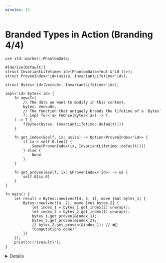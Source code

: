 ```yaml
---
minutes: 15
---
```


# Branded Types in Action (Branding 4/4)

```rust,editable
use std::marker::PhantomData;

#[derive(Default)]
struct InvariantLifetime<'id>(PhantomData<*mut &'id ()>);
struct ProvenIndex<'id>(usize, InvariantLifetime<'id>);

struct Bytes<'id>(Vec<u8>, InvariantLifetime<'id>);

impl<'id> Bytes<'id> {
    fn new<T>(
        // The data we want to modify in this context.
        bytes: Vec<u8>,
        // The function that uniquely brands the lifetime of a `Bytes`
        f: impl for<'a> FnOnce(Bytes<'a>) -> T,
    ) -> T {
        f(Bytes(bytes, InvariantLifetime::default()))
    }

    fn get_index(&self, ix: usize) -> Option<ProvenIndex<'id>> {
        if ix < self.0.len() {
            Some(ProvenIndex(ix, InvariantLifetime::default()))
        } else {
            None
        }
    }

    fn get_proven(&self, ix: &ProvenIndex<'id>) -> u8 {
        self.0[ix.0]
    }
}

fn main() {
    let result = Bytes::new(vec![4, 5, 1], move |mut bytes_1| {
        Bytes::new(vec![4, 2], move |mut bytes_2| {
            let index_1 = bytes_1.get_index(2).unwrap();
            let index_2 = bytes_2.get_index(1).unwrap();
            bytes_1.get_proven(&index_1);
            bytes_2.get_proven(&index_2);
            // bytes_2.get_proven(&index_1); // ❌🔨
            "Computations done!"
        })
    });
    println!("{result}");
}
```

<details>

- We now have the implementation ready, we can now write a program where token
  types that are proofs of existing indexes cannot be shared between variables.

- Demonstration: Uncomment the `bytes_2.get_proven(&index_1);` line and show
  that it does not compile when we use indexes from different variables.

- Ask: What operations can we perform that we can guarantee would produce a
  proven index?

  Expect a "push" implementation, suggested demo:

  ```rust,compile_fail
  fn push(&mut self, value: u8) -> ProvenIndex<'id> {
      self.0.push(value);
      ProvenIndex(self.0.len() - 1, InvariantLifetime::default())
  }
  ```

- Ask: Can we make this not just about a byte array, but as a general wrapper on
  `Vec<T>`?

  Trivial: Yes!

  Maybe demonstrate: Generalising `Bytes<'id>` into `BrandedVec<'id, T>`

- Ask: What other areas could we use something like this?

- The resulting token API is **highly restrictive**, but the things that it
  makes possible to prove as safe within the Rust type system are meaningful.

## More to Explore

- [GhostCell](https://plv.mpi-sws.org/rustbelt/ghostcell/paper.pdf), a structure
  that allows for safe cyclic data structures in Rust (among other previously
  difficult to represent data structures), uses this kind of token type to make
  sure cells can't "escape" a context where we know where operations similar to
  those shown in these examples are safe.

  This "Branded Types" sequence of slides is based off their `BrandedVec`
  implementation in the paper, which covers many of the implementation details
  of this use case in more depth as a gentle introduction to how `GhostCell`
  itself is implemented and used in practice.

  GhostCell also uses formal checks outside of Rust's type system to prove that
  the things it allows within this kind of context (lifetime branding) are safe.

</details>
